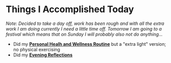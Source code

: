 # Things I Accomplished Today

_Note: Decided to take a day off, work has been rough and with all the extra work I am doing currently I need a little time off. Tomorrow I am going to a festival which means that on Sunday I will probably also not do anything..._

- Did my **[Personal Healh and Wellness Routine](../../routines/2024/personal-health-and-wellness-routine/personal-health-and-wellness-routine-2024-week-10.md)** but a "extra light" version; no physical exercising
- Did my **[Evening Reflections](../../routines/evening-reflections.md)**
